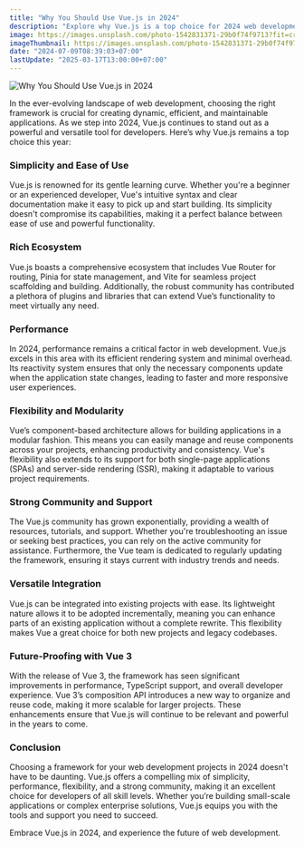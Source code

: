 ```yaml
---
title: "Why You Should Use Vue.js in 2024"
description: "Explore why Vue.js is a top choice for 2024 web development. Discover simplicity, performance, rich ecosystem, and strong community support for all developers."
image: https://images.unsplash.com/photo-1542831371-29b0f74f9713?fit=crop&w=800&h=418&fm=avif
imageThumbnail: https://images.unsplash.com/photo-1542831371-29b0f74f9713?fit=crop&w=80&h=80&fm=avif
date: "2024-07-09T08:39:03+07:00"
lastUpdate: "2025-03-17T13:00:00+07:00"
---
```


![Why You Should Use Vue.js in 2024](https://images.unsplash.com/photo-1542831371-29b0f74f9713?fit=crop&w=800&h=418&fm=avif "Why You Should Use Vue.js in 2024")

In the ever-evolving landscape of web development, choosing the right framework is crucial for creating dynamic, efficient, and maintainable applications. As we step into 2024, Vue.js continues to stand out as a powerful and versatile tool for developers. Here’s why Vue.js remains a top choice this year:

### Simplicity and Ease of Use

Vue.js is renowned for its gentle learning curve. Whether you're a beginner or an experienced developer, Vue's intuitive syntax and clear documentation make it easy to pick up and start building. Its simplicity doesn't compromise its capabilities, making it a perfect balance between ease of use and powerful functionality.

### Rich Ecosystem

Vue.js boasts a comprehensive ecosystem that includes Vue Router for routing, Pinia for state management, and Vite for seamless project scaffolding and building. Additionally, the robust community has contributed a plethora of plugins and libraries that can extend Vue’s functionality to meet virtually any need.

### Performance

In 2024, performance remains a critical factor in web development. Vue.js excels in this area with its efficient rendering system and minimal overhead. Its reactivity system ensures that only the necessary components update when the application state changes, leading to faster and more responsive user experiences.

### Flexibility and Modularity

Vue’s component-based architecture allows for building applications in a modular fashion. This means you can easily manage and reuse components across your projects, enhancing productivity and consistency. Vue's flexibility also extends to its support for both single-page applications (SPAs) and server-side rendering (SSR), making it adaptable to various project requirements.

### Strong Community and Support

The Vue.js community has grown exponentially, providing a wealth of resources, tutorials, and support. Whether you're troubleshooting an issue or seeking best practices, you can rely on the active community for assistance. Furthermore, the Vue team is dedicated to regularly updating the framework, ensuring it stays current with industry trends and needs.

### Versatile Integration

Vue.js can be integrated into existing projects with ease. Its lightweight nature allows it to be adopted incrementally, meaning you can enhance parts of an existing application without a complete rewrite. This flexibility makes Vue a great choice for both new projects and legacy codebases.

### Future-Proofing with Vue 3

With the release of Vue 3, the framework has seen significant improvements in performance, TypeScript support, and overall developer experience. Vue 3’s composition API introduces a new way to organize and reuse code, making it more scalable for larger projects. These enhancements ensure that Vue.js will continue to be relevant and powerful in the years to come.

### Conclusion

Choosing a framework for your web development projects in 2024 doesn't have to be daunting. Vue.js offers a compelling mix of simplicity, performance, flexibility, and a strong community, making it an excellent choice for developers of all skill levels. Whether you’re building small-scale applications or complex enterprise solutions, Vue.js equips you with the tools and support you need to succeed.

Embrace Vue.js in 2024, and experience the future of web development.
